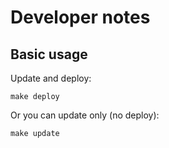 # Developer notes

## Basic usage

Update and deploy:

```
make deploy
```

Or you can update only (no deploy):

```
make update
```

